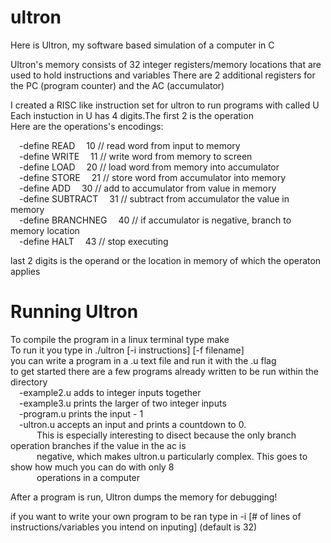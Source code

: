 # ultron
Here is Ultron, my software based simulation of a computer in C

Ultron's memory consists of 32 integer registers/memory locations that are used to hold instructions and variables
There are 2 additional registers for the PC (program counter) and the AC (accumulator) <br>

I created a RISC like instruction set for ultron to run programs with called U <br>
Each instuction in U has 4 digits.The first 2 is the operation <br>
Here are the operations's encodings: <br>

&emsp;-define READ&emsp;     10    // read word from input to memory <br>
&emsp;-define WRITE&emsp;     11    // write word from memory to screen <br>
&emsp;-define LOAD&emsp;      20    // load word from memory into accumulator <br>
&emsp;-define STORE&emsp;     21    // store word from accumulator into memory <br>
&emsp;-define ADD&emsp;       30    // add to accumulator from value in memory <br>
&emsp;-define SUBTRACT&emsp;  31    // subtract from accumulator the value in memory <br>
&emsp;-define BRANCHNEG&emsp; 40    // if accumulator is negative, branch to memory location <br>
&emsp;-define HALT&emsp;      43    // stop executing <br>

last 2 digits is the operand or the location in memory of which the operaton applies <br>

# Running Ultron <br>
To compile the program in a linux terminal type make <br>
To run it you type in ./ultron [-i instructions] [-f filename] <br>
you can write a program in a .u text file and run it with the .u flag <br>
to get started there are a few programs already written to be run within the directory <br>
&emsp;-example2.u adds to integer inputs together <br>
&emsp;-example3.u prints the larger of two integer inputs <br>
&emsp;-program.u prints the input - 1 <br>
&emsp;-ultron.u accepts an input and prints a countdown to 0. <br>
&emsp;&emsp;&emsp;This is especially interesting to disect because the only branch operation branches if the value in the ac is <br> &emsp;&emsp;&emsp;negative, which makes ultron.u particularly complex. This goes to show how much you can do with only 8 <br> &emsp;&emsp;&emsp;operations in a computer <br>

After a program is run, Ultron dumps the memory for debugging! <br>

if you want to write your own program to be ran type in -i [# of lines of instructions/variables you intend on inputing] (default is 32) <br>
